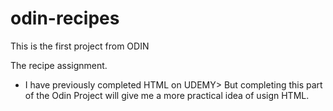 # odin-recipes
This is the first project from ODIN

The recipe assignment.

- I have previously completed HTML on UDEMY> But completing this part of the Odin Project will give me a more practical idea of usign HTML.